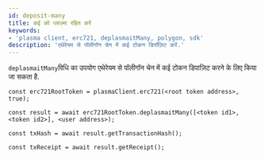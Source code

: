 ```yaml
---
id: deposit-many
title: कई को प्लाज़्मा रहित करें
keywords:
- 'plasma client, erc721, deplasmaitMany, polygon, sdk'
description: 'एथेरेयम से पॉलीगॉन चेन में कई टोकन डिपॉज़िट करें.'
---
```


`deplasmaitMany`विधि का उपयोग एथेरेयम से पॉलीगॉन चेन में कई टोकन डिपाज़िट करने के लिए किया जा सकता है.

```
const erc721RootToken = plasmaClient.erc721(<root token address>, true);

const result = await erc721RootToken.deplasmaitMany([<token id1>,<token id2>], <user address>);

const txHash = await result.getTransactionHash();

const txReceipt = await result.getReceipt();

```
